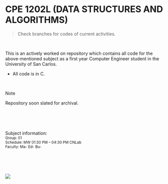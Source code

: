# CPE 1202L (DATA STRUCTURES AND ALGORITHMS)
> Check branches for codes of current activities.

<br>

This is an actively worked on repository which contains all code for the above-mentioned subject as a first year Computer Engineer student in the University of San Carlos.
 - All code is in C.

<br>

> [!NOTE]
> Repository soon slated for archival.

<br><br><br>

Subject information: <br>
<sub> Group: 01 </sub> <br>
<sub> Schedule: MW 01:30 PM – 04:30 PM CNLab </sub> <br>
<sub> Faculty: Ma- Ed- Bu- </sub>

<br><br><br>

[![](https://visitcount.itsvg.in/api?id=jjsnippets-CPE1202L&label=-CPE1202L&color=12&icon=3&pretty=false)](https://visitcount.itsvg.in)
